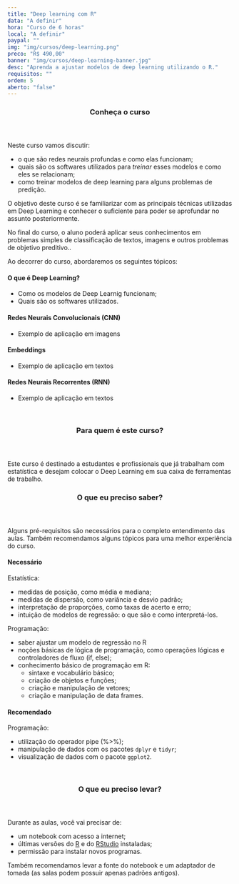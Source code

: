 ```yaml
---
title: "Deep learning com R"
data: "A definir"
hora: "Curso de 6 horas"
local: "A definir"
paypal: ""
img: "img/cursos/deep-learning.png"
preco: "R$ 490,00"
banner: "img/cursos/deep-learning-banner.jpg"
desc: "Aprenda a ajustar modelos de deep learning utilizando o R."
requisitos: ""
ordem: 5
aberto: "false"
---
```


<header class="section-header">
  <h3>Conheça o curso</h3>
</header>

Neste curso vamos discutir:

* o que são redes neurais profundas e como elas funcionam;
* quais são os softwares utilizados para _treinar_ esses modelos e como eles se relacionam;
* como treinar modelos de deep learning para alguns problemas de predição.

O objetivo deste curso  é se familiarizar com as principais técnicas utilizadas em Deep Learning e conhecer o suficiente para poder se aprofundar no assunto posteriormente. 

No final do curso, o aluno poderá aplicar seus conhecimentos em problemas simples de classificação de textos, imagens e outros problemas de objetivo preditivo..

Ao decorrer do curso, abordaremos os seguintes tópicos:

#### O que é Deep Learning?

* Como os modelos de Deep Learnig funcionam;
* Quais são os softwares utilizados.

####  Redes Neurais Convolucionais (CNN)

* Exemplo de aplicação em imagens

#### Embeddings
  
* Exemplo de aplicação em textos

#### Redes Neurais Recorrentes (RNN)

* Exemplo de aplicação em textos


<br>
<header class="section-header">
  <h3>Para quem é este curso?</h3>
</header>

Este curso é destinado a estudantes e profissionais que já trabalham com estatística e desejam colocar o Deep Learning em sua caixa de ferramentas de trabalho.

<header class="section-header">
  <h3>O que eu preciso saber?</h3>
</header>

Alguns pré-requisitos são necessários para o completo entendimento das aulas. Também recomendamos alguns tópicos para uma melhor experiência do curso.

#### Necessário

Estatística:

- medidas de posição, como média e mediana;
- medidas de dispersão, como variância e desvio padrão;
- interpretação de proporções, como taxas de acerto e erro;
- intuição de modelos de regressão: o que são e como interpretá-los.
        
Programação:

- saber ajustar um modelo de regressão no R
- noções básicas de lógica de programação, como operações lógicas e controladores de fluxo (if, else);
- conhecimento básico de programação em R:
   - sintaxe e vocabulário básico;
   - criação de objetos e funções;
   - criação e manipulação de vetores;
   - criação e manipulação de data frames.

#### Recomendado

Programação:

- utilização do operador pipe (%>%);
- manipulação de dados com os pacotes `dplyr` e `tidyr`;
- visualização de dados com o pacote `ggplot2`.


<br>
<header class="section-header">
  <h3>O que eu preciso levar?</h3>
</header>

Durante as aulas, você vai precisar de:

- um notebook com acesso a internet;
- últimas versões do [R](https://cran.r-project.org/) e do [RStudio](https://www.rstudio.com/products/rstudio/download/) instaladas;
- permissão para instalar novos programas.

Também recomendamos levar a fonte do notebook e um adaptador de tomada (as salas podem possuir apenas padrões antigos).
